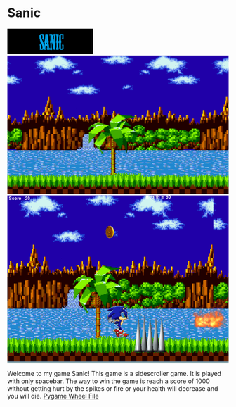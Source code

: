 # Sanic
<img src= "https://github.com/banup1101/Sanic/blob/master/Brandon%20A/sanicimages/title.png">
<img src= "https://github.com/banup1101/Sanic/blob/master/Brandon%20A/sanicimages/sonicofbg.png">
<img src= "https://github.com/banup1101/Sanic/blob/master/Brandon%20A/sanicimages/slidenew.PNG">
<p>
Welcome to my game Sanic! This game is a sidescroller game. It is played with only spacebar. The way to win the game is reach a score of 1000 without getting hurt by the spikes or fire or your health will decrease and you will die.
<a href="http://www.lfd.uci.edu/~gohlke/pythonlibs/#pygame">Pygame Wheel File </a>
